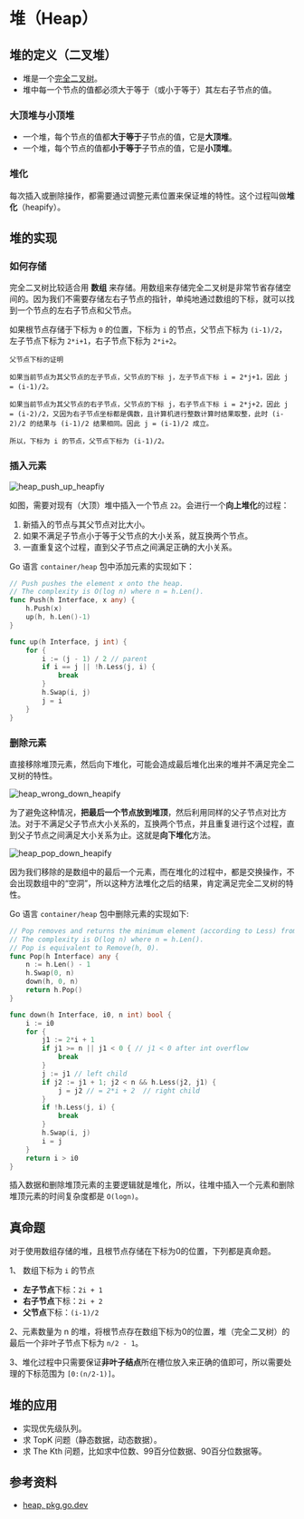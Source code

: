 # 堆（Heap）

## 堆的定义（二叉堆）

- 堆是一个[完全二叉树](../data_struct/binary_tree.md)。
- 堆中每一个节点的值都必须大于等于（或小于等于）其左右子节点的值。

### 大顶堆与小顶堆

- 一个堆，每个节点的值都**大于等于**子节点的值，它是**大顶堆**。
- 一个堆，每个节点的值都**小于等于**子节点的值，它是**小顶堆**。

### 堆化

每次插入或删除操作，都需要通过调整元素位置来保证堆的特性。这个过程叫做**堆化**（heapify）。

## 堆的实现

### 如何存储

完全二叉树比较适合用 **数组** 来存储。用数组来存储完全二叉树是非常节省存储空间的。因为我们不需要存储左右子节点的指针，单纯地通过数组的下标，就可以找到一个节点的左右子节点和父节点。

如果根节点存储于下标为 `0` 的位置，下标为 `i` 的节点，父节点下标为 `(i-1)/2`，左子节点下标为 `2*i+1`，右子节点下标为 `2*i+2`。

```
父节点下标的证明

如果当前节点为其父节点的左子节点，父节点的下标 j，左子节点下标 i = 2*j+1，因此 j = (i-1)/2。 

如果当前节点为其父节点的右子节点，父节点的下标 j，右子节点下标 i = 2*j+2，因此 j = (i-2)/2，又因为右子节点坐标都是偶数，且计算机进行整数计算时结果取整，此时 (i-2)/2 的结果与 (i-1)/2 结果相同。因此 j = (i-1)/2 成立。

所以，下标为 i 的节点，父节点下标为 (i-1)/2。
```

### 插入元素

![heap_push_up_heapfiy](../static/heap_push_up_heapify.webp)

如图，需要对现有（大顶）堆中插入一个节点 `22`。会进行一个**向上堆化**的过程：

1. 新插入的节点与其父节点对比大小。
2. 如果不满足子节点小于等于父节点的大小关系，就互换两个节点。
3. 一直重复这个过程，直到父子节点之间满足正确的大小关系。

Go 语言 `container/heap` 包中添加元素的实现如下：

```go
// Push pushes the element x onto the heap.
// The complexity is O(log n) where n = h.Len().
func Push(h Interface, x any) {
    h.Push(x)
    up(h, h.Len()-1)
}

func up(h Interface, j int) {
    for {
        i := (j - 1) / 2 // parent
        if i == j || !h.Less(j, i) {
            break
        }
        h.Swap(i, j)
        j = i
    }
}
```

### 删除元素

直接移除堆顶元素，然后向下堆化，可能会造成最后堆化出来的堆并不满足完全二叉树的特性。

![heap_wrong_down_heapify](../static/heap_wrong_down_heapify.webp)

为了避免这种情况，**把最后一个节点放到堆顶**，然后利用同样的父子节点对比方法。对于不满足父子节点大小关系的，互换两个节点，并且重复进行这个过程，直到父子节点之间满足大小关系为止。这就是**向下堆化**方法。

![heap_pop_down_heapify](../static/heap_pop_down_heapify.webp)

因为我们移除的是数组中的最后一个元素，而在堆化的过程中，都是交换操作，不会出现数组中的“空洞”，所以这种方法堆化之后的结果，肯定满足完全二叉树的特性。

Go 语言 `container/heap` 包中删除元素的实现如下:

```go
// Pop removes and returns the minimum element (according to Less) from the heap.
// The complexity is O(log n) where n = h.Len().
// Pop is equivalent to Remove(h, 0).
func Pop(h Interface) any {
    n := h.Len() - 1
    h.Swap(0, n)
    down(h, 0, n)
    return h.Pop()
}

func down(h Interface, i0, n int) bool {
    i := i0
    for {
        j1 := 2*i + 1
        if j1 >= n || j1 < 0 { // j1 < 0 after int overflow
            break
        }
        j := j1 // left child
        if j2 := j1 + 1; j2 < n && h.Less(j2, j1) {
            j = j2 // = 2*i + 2  // right child
        }
        if !h.Less(j, i) {
            break
        }
        h.Swap(i, j)
        i = j
    }
    return i > i0
}
```

插入数据和删除堆顶元素的主要逻辑就是堆化，所以，往堆中插入一个元素和删除堆顶元素的时间复杂度都是 `O(logn)`。

## 真命题

对于使用数组存储的堆，且根节点存储在下标为0的位置，下列都是真命题。

1、 数组下标为 `i` 的节点

- **左子节点**下标：`2i + 1`
- **右子节点**下标：`2i + 2` 
- **父节点**下标：`(i-1)/2`

2、元素数量为 n 的堆，将根节点存在数组下标为0的位置，堆（完全二叉树）的最后一个非叶子节点下标为 `n/2 - 1`。

3、堆化过程中只需要保证**非叶子结点**所在槽位放入来正确的值即可，所以需要处理的下标范围为 `[0:(n/2-1)]`。

## 堆的应用

- 实现优先级队列。
- 求 TopK 问题（静态数据，动态数据）。
- 求 The Kth 问题，比如求中位数、99百分位数据、90百分位数据等。

## 参考资料

- [heap, pkg.go.dev](https://pkg.go.dev/container/heap)